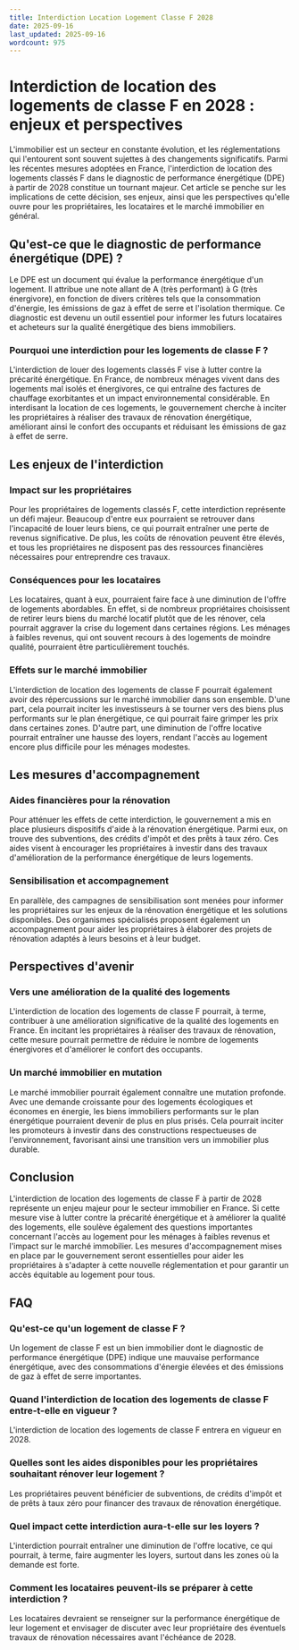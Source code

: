 ```yaml
---
title: Interdiction Location Logement Classe F 2028
date: 2025-09-16
last_updated: 2025-09-16
wordcount: 975
---
```


# Interdiction de location des logements de classe F en 2028 : enjeux et perspectives

L'immobilier est un secteur en constante évolution, et les réglementations qui l'entourent sont souvent sujettes à des changements significatifs. Parmi les récentes mesures adoptées en France, l'interdiction de location des logements classés F dans le diagnostic de performance énergétique (DPE) à partir de 2028 constitue un tournant majeur. Cet article se penche sur les implications de cette décision, ses enjeux, ainsi que les perspectives qu'elle ouvre pour les propriétaires, les locataires et le marché immobilier en général.

## Qu'est-ce que le diagnostic de performance énergétique (DPE) ?

Le DPE est un document qui évalue la performance énergétique d'un logement. Il attribue une note allant de A (très performant) à G (très énergivore), en fonction de divers critères tels que la consommation d'énergie, les émissions de gaz à effet de serre et l'isolation thermique. Ce diagnostic est devenu un outil essentiel pour informer les futurs locataires et acheteurs sur la qualité énergétique des biens immobiliers.

### Pourquoi une interdiction pour les logements de classe F ?

L'interdiction de louer des logements classés F vise à lutter contre la précarité énergétique. En France, de nombreux ménages vivent dans des logements mal isolés et énergivores, ce qui entraîne des factures de chauffage exorbitantes et un impact environnemental considérable. En interdisant la location de ces logements, le gouvernement cherche à inciter les propriétaires à réaliser des travaux de rénovation énergétique, améliorant ainsi le confort des occupants et réduisant les émissions de gaz à effet de serre.

## Les enjeux de l'interdiction

### Impact sur les propriétaires

Pour les propriétaires de logements classés F, cette interdiction représente un défi majeur. Beaucoup d'entre eux pourraient se retrouver dans l'incapacité de louer leurs biens, ce qui pourrait entraîner une perte de revenus significative. De plus, les coûts de rénovation peuvent être élevés, et tous les propriétaires ne disposent pas des ressources financières nécessaires pour entreprendre ces travaux.

### Conséquences pour les locataires

Les locataires, quant à eux, pourraient faire face à une diminution de l'offre de logements abordables. En effet, si de nombreux propriétaires choisissent de retirer leurs biens du marché locatif plutôt que de les rénover, cela pourrait aggraver la crise du logement dans certaines régions. Les ménages à faibles revenus, qui ont souvent recours à des logements de moindre qualité, pourraient être particulièrement touchés.

### Effets sur le marché immobilier

L'interdiction de location des logements de classe F pourrait également avoir des répercussions sur le marché immobilier dans son ensemble. D'une part, cela pourrait inciter les investisseurs à se tourner vers des biens plus performants sur le plan énergétique, ce qui pourrait faire grimper les prix dans certaines zones. D'autre part, une diminution de l'offre locative pourrait entraîner une hausse des loyers, rendant l'accès au logement encore plus difficile pour les ménages modestes.

## Les mesures d'accompagnement

### Aides financières pour la rénovation

Pour atténuer les effets de cette interdiction, le gouvernement a mis en place plusieurs dispositifs d'aide à la rénovation énergétique. Parmi eux, on trouve des subventions, des crédits d'impôt et des prêts à taux zéro. Ces aides visent à encourager les propriétaires à investir dans des travaux d'amélioration de la performance énergétique de leurs logements.

### Sensibilisation et accompagnement

En parallèle, des campagnes de sensibilisation sont menées pour informer les propriétaires sur les enjeux de la rénovation énergétique et les solutions disponibles. Des organismes spécialisés proposent également un accompagnement pour aider les propriétaires à élaborer des projets de rénovation adaptés à leurs besoins et à leur budget.

## Perspectives d'avenir

### Vers une amélioration de la qualité des logements

L'interdiction de location des logements de classe F pourrait, à terme, contribuer à une amélioration significative de la qualité des logements en France. En incitant les propriétaires à réaliser des travaux de rénovation, cette mesure pourrait permettre de réduire le nombre de logements énergivores et d'améliorer le confort des occupants.

### Un marché immobilier en mutation

Le marché immobilier pourrait également connaître une mutation profonde. Avec une demande croissante pour des logements écologiques et économes en énergie, les biens immobiliers performants sur le plan énergétique pourraient devenir de plus en plus prisés. Cela pourrait inciter les promoteurs à investir dans des constructions respectueuses de l'environnement, favorisant ainsi une transition vers un immobilier plus durable.

## Conclusion

L'interdiction de location des logements de classe F à partir de 2028 représente un enjeu majeur pour le secteur immobilier en France. Si cette mesure vise à lutter contre la précarité énergétique et à améliorer la qualité des logements, elle soulève également des questions importantes concernant l'accès au logement pour les ménages à faibles revenus et l'impact sur le marché immobilier. Les mesures d'accompagnement mises en place par le gouvernement seront essentielles pour aider les propriétaires à s'adapter à cette nouvelle réglementation et pour garantir un accès équitable au logement pour tous.

## FAQ

### Qu'est-ce qu'un logement de classe F ?

Un logement de classe F est un bien immobilier dont le diagnostic de performance énergétique (DPE) indique une mauvaise performance énergétique, avec des consommations d'énergie élevées et des émissions de gaz à effet de serre importantes.

### Quand l'interdiction de location des logements de classe F entre-t-elle en vigueur ?

L'interdiction de location des logements de classe F entrera en vigueur en 2028.

### Quelles sont les aides disponibles pour les propriétaires souhaitant rénover leur logement ?

Les propriétaires peuvent bénéficier de subventions, de crédits d'impôt et de prêts à taux zéro pour financer des travaux de rénovation énergétique.

### Quel impact cette interdiction aura-t-elle sur les loyers ?

L'interdiction pourrait entraîner une diminution de l'offre locative, ce qui pourrait, à terme, faire augmenter les loyers, surtout dans les zones où la demande est forte.

### Comment les locataires peuvent-ils se préparer à cette interdiction ?

Les locataires devraient se renseigner sur la performance énergétique de leur logement et envisager de discuter avec leur propriétaire des éventuels travaux de rénovation nécessaires avant l'échéance de 2028.